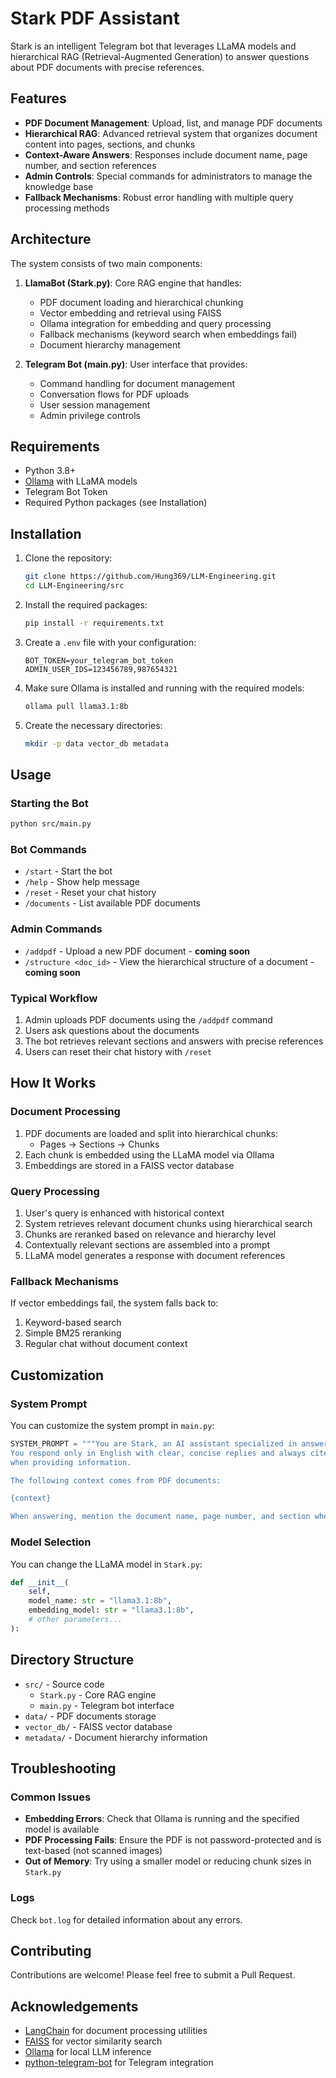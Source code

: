 # Stark PDF Assistant

Stark is an intelligent Telegram bot that leverages LLaMA models and hierarchical RAG (Retrieval-Augmented Generation) to answer questions about PDF documents with precise references.

## Features

- **PDF Document Management**: Upload, list, and manage PDF documents
- **Hierarchical RAG**: Advanced retrieval system that organizes document content into pages, sections, and chunks
- **Context-Aware Answers**: Responses include document name, page number, and section references
- **Admin Controls**: Special commands for administrators to manage the knowledge base
- **Fallback Mechanisms**: Robust error handling with multiple query processing methods

## Architecture

The system consists of two main components:

1. **LlamaBot (Stark.py)**: Core RAG engine that handles:
   - PDF document loading and hierarchical chunking
   - Vector embedding and retrieval using FAISS
   - Ollama integration for embedding and query processing
   - Fallback mechanisms (keyword search when embeddings fail)
   - Document hierarchy management
   
2. **Telegram Bot (main.py)**: User interface that provides:
   - Command handling for document management
   - Conversation flows for PDF uploads
   - User session management
   - Admin privilege controls

## Requirements

- Python 3.8+
- [Ollama](https://ollama.ai/) with LLaMA models
- Telegram Bot Token
- Required Python packages (see Installation)

## Installation

1. Clone the repository:
   ```bash
   git clone https://github.com/Hung369/LLM-Engineering.git
   cd LLM-Engineering/src
   ```

2. Install the required packages:
   ```bash
   pip install -r requirements.txt
   ```

3. Create a `.env` file with your configuration:
   ```
   BOT_TOKEN=your_telegram_bot_token
   ADMIN_USER_IDS=123456789,987654321
   ```

4. Make sure Ollama is installed and running with the required models:
   ```bash
   ollama pull llama3.1:8b
   ```

5. Create the necessary directories:
   ```bash
   mkdir -p data vector_db metadata
   ```

## Usage

### Starting the Bot

```bash
python src/main.py
```

### Bot Commands

- `/start` - Start the bot
- `/help` - Show help message
- `/reset` - Reset your chat history
- `/documents` - List available PDF documents

### Admin Commands

- `/addpdf` - Upload a new PDF document - **coming soon**
- `/structure <doc_id>` - View the hierarchical structure of a document - **coming soon**

### Typical Workflow

1. Admin uploads PDF documents using the `/addpdf` command
2. Users ask questions about the documents
3. The bot retrieves relevant sections and answers with precise references
4. Users can reset their chat history with `/reset`

## How It Works

### Document Processing

1. PDF documents are loaded and split into hierarchical chunks:
   - Pages → Sections → Chunks
2. Each chunk is embedded using the LLaMA model via Ollama
3. Embeddings are stored in a FAISS vector database

### Query Processing

1. User's query is enhanced with historical context
2. System retrieves relevant document chunks using hierarchical search
3. Chunks are reranked based on relevance and hierarchy level
4. Contextually relevant sections are assembled into a prompt
5. LLaMA model generates a response with document references

### Fallback Mechanisms

If vector embeddings fail, the system falls back to:
1. Keyword-based search
2. Simple BM25 reranking
3. Regular chat without document context

## Customization

### System Prompt

You can customize the system prompt in `main.py`:

```python
SYSTEM_PROMPT = """You are Stark, an AI assistant specialized in answering questions about PDF documents.
You respond only in English with clear, concise replies and always cite the specific parts of documents 
when providing information.

The following context comes from PDF documents:

{context}

When answering, mention the document name, page number, and section when relevant."""
```

### Model Selection

You can change the LLaMA model in `Stark.py`:

```python
def __init__(
    self, 
    model_name: str = "llama3.1:8b", 
    embedding_model: str = "llama3.1:8b",
    # other parameters...
):
```

## Directory Structure

- `src/` - Source code
  - `Stark.py` - Core RAG engine
  - `main.py` - Telegram bot interface
- `data/` - PDF documents storage
- `vector_db/` - FAISS vector database
- `metadata/` - Document hierarchy information

## Troubleshooting

### Common Issues

- **Embedding Errors**: Check that Ollama is running and the specified model is available
- **PDF Processing Fails**: Ensure the PDF is not password-protected and is text-based (not scanned images)
- **Out of Memory**: Try using a smaller model or reducing chunk sizes in `Stark.py`

### Logs

Check `bot.log` for detailed information about any errors.

## Contributing

Contributions are welcome! Please feel free to submit a Pull Request.


## Acknowledgements

- [LangChain](https://github.com/hwchase17/langchain) for document processing utilities
- [FAISS](https://github.com/facebookresearch/faiss) for vector similarity search
- [Ollama](https://github.com/jmorganca/ollama) for local LLM inference
- [python-telegram-bot](https://github.com/python-telegram-bot/python-telegram-bot) for Telegram integration
